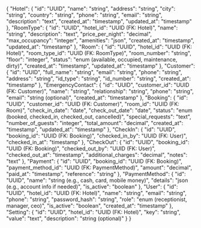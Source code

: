 {
  "Hotel": {
    "id": "UUID",
    "name": "string",
    "address": "string",
    "city": "string",
    "country": "string",
    "phone": "string",
    "email": "string",
    "description": "text",
    "created_at": "timestamp",
    "updated_at": "timestamp"
  },
  "RoomType": {
    "id": "UUID",
    "hotel_id": "UUID (FK: Hotel)",
    "name": "string",
    "description": "text",
    "price_per_night": "decimal",
    "max_occupancy": "integer",
    "amenities": "json",
    "created_at": "timestamp",
    "updated_at": "timestamp"
  },
  "Room": {
    "id": "UUID",
    "hotel_id": "UUID (FK: Hotel)",
    "room_type_id": "UUID (FK: RoomType)",
    "room_number": "string",
    "floor": "integer",
    "status": "enum (available, occupied, maintenance, dirty)",
    "created_at": "timestamp",
    "updated_at": "timestamp"
  },
  "Customer": {
    "id": "UUID",
    "full_name": "string",
    "email": "string",
    "phone": "string",
    "address": "string",
    "id_type": "string",
    "id_number": "string",
    "created_at": "timestamp"
  },
  "EmergencyContact": {
    "id": "UUID",
    "customer_id": "UUID (FK: Customer)",
    "name": "string",
    "relationship": "string",
    "phone": "string",
    "email": "string (optional)",
    "created_at": "timestamp"
  },
  "Booking": {
    "id": "UUID",
    "customer_id": "UUID (FK: Customer)",
    "room_id": "UUID (FK: Room)",
    "check_in_date": "date",
    "check_out_date": "date",
    "status": "enum (booked, checked_in, checked_out, cancelled)",
    "special_requests": "text",
    "number_of_guests": "integer",
    "total_amount": "decimal",
    "created_at": "timestamp",
    "updated_at": "timestamp"
  },
  "CheckIn": {
    "id": "UUID",
    "booking_id": "UUID (FK: Booking)",
    "checked_in_by": "UUID (FK: User)",
    "checked_in_at": "timestamp"
  },
  "CheckOut": {
    "id": "UUID",
    "booking_id": "UUID (FK: Booking)",
    "checked_out_by": "UUID (FK: User)",
    "checked_out_at": "timestamp",
    "additional_charges": "decimal",
    "notes": "text"
  },
  "Payment": {
    "id": "UUID",
    "booking_id": "UUID (FK: Booking)",
    "payment_method_id": "UUID (FK: PaymentMethod)",
    "amount": "decimal",
    "paid_at": "timestamp",
    "reference": "string"
  },
  "PaymentMethod": {
    "id": "UUID",
    "name": "string (e.g., cash, card, mobile money)",
    "details": "json (e.g., account info if needed)",
    "is_active": "boolean"
  },
  "User": {
    "id": "UUID",
    "hotel_id": "UUID (FK: Hotel)",
    "name": "string",
    "email": "string",
    "phone": "string",
    "password_hash": "string",
    "role": "enum (receptionist, manager, ceo)",
    "is_active": "boolean",
    "created_at": "timestamp"
  },
  "Setting": {
    "id": "UUID",
    "hotel_id": "UUID (FK: Hotel)",
    "key": "string",
    "value": "text",
    "description": "string (optional)"
  }
}
